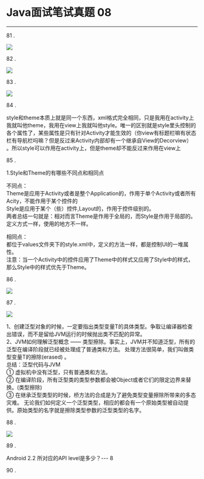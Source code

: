 # Java面试笔试真题 08
<hr>    
   
81 .    
   
![](https://i.imgur.com/BCwwLd4.jpg)   
  
82 . 
  
![](https://i.imgur.com/QG7jf9N.jpg)   
   
83 . 
   
![](https://i.imgur.com/KPlMFkD.jpg)   
   
84 . 
  

style和theme本质上就是同一个东西，xml格式完全相同，只是我用在activity上我就叫他theme，我用在view上我就叫他style。唯一的区别就是style里头控制的各个属性了，某些属性是只有针对Activity才能生效的（你view有标题栏嘛有状态栏有导航栏吗嘛？但是反过来Activity内部却有一个继承自View的Decorview） 。所以style可以作用在activity上，但是theme却不能反过来作用在view上
  
85 . 
  
1.Style和Theme的有哪些不同点和相同点

不同点：  
Theme是应用于Activity或者是整个Application的，作用于单个Activity或者所有Acity，不能作用于某个控件的  
Style是应用于某个（些）控件,Layout的，作用于控件级别的。  
两者总结一句就是：相对而言Theme是作用于全局的，而Style是作用于局部的。定义方式一样，使用的地方不一样。  

相同点：  
都位于values文件夹下的style.xml中，定义的方法一样，都是控制UI的一堆属性。  
注意：当一个Activity中的控件应用了Theme中的样式又应用了Style中的样式，那么Style中的样式优先于Theme。   
   
86 . 
   
![](https://i.imgur.com/jL37Lzv.jpg)   
   
87 . 
   
![](https://i.imgur.com/WsmV6ub.jpg)   
  
1、创建泛型对象的时候，一定要指出类型变量T的具体类型。争取让编译器检查出错误，而不是留给JVM运行的时候抛出类不匹配的异常。  
2、JVM如何理解泛型概念 —— 类型擦除。事实上，JVM并不知道泛型，所有的泛型在编译阶段就已经被处理成了普通类和方法。 处理方法很简单，我们叫做类型变量T的擦除(erased) 。   
总结：泛型代码与JVM  
① 虚拟机中没有泛型，只有普通类和方法。   
② 在编译阶段，所有泛型类的类型参数都会被Object或者它们的限定边界来替换。(类型擦除)   
③ 在继承泛型类型的时候，桥方法的合成是为了避免类型变量擦除所带来的多态灾难。 无论我们如何定义一个泛型类型，相应的都会有一个原始类型被自动提供。原始类型的名字就是擦除类型参数的泛型类型的名字。   
   
88 .  
  
![](https://i.imgur.com/qrYdOb0.jpg)   
   
89 .  

Android 2.2 所对应的API level是多少？--- 8   
   
90 .   
  
